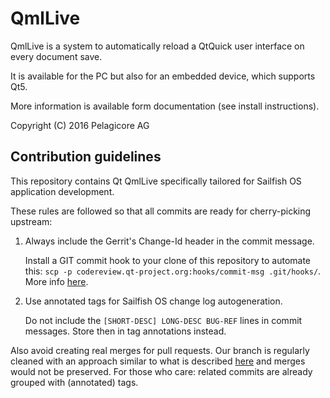 # QmlLive

QmlLive is a system to automatically reload a QtQuick user interface on every
document save.

It is available for the PC but also for an embedded device, which supports Qt5.

More information is available form documentation (see install instructions).

Copyright (C) 2016 Pelagicore AG


## Contribution guidelines

This repository contains Qt QmlLive specifically tailored for Sailfish OS
application development.

These rules are followed so that all commits are ready for cherry-picking
upstream:

1. Always include the Gerrit's Change-Id header in the commit message.

   Install a GIT commit hook to your clone of this repository to automate this:
   `scp -p codereview.qt-project.org:hooks/commit-msg .git/hooks/`. More
   info [here](https://wiki.qt.io/Setting_up_Gerrit#Setting_up_git_hooks).

2. Use annotated tags for Sailfish OS change log autogeneration.

   Do not include the `[SHORT-DESC] LONG-DESC BUG-REF` lines in commit messages.
   Store then in tag annotations instead.

Also avoid creating real merges for pull requests. Our branch is regularly
cleaned with an approach similar to what is described
[here](https://die-antwort.eu/techblog/2016-08-git-tricks-for-maintaining-a-long-lived-fork/)
and merges would not be preserved. For those who care: related commits are
already grouped with (annotated) tags.
